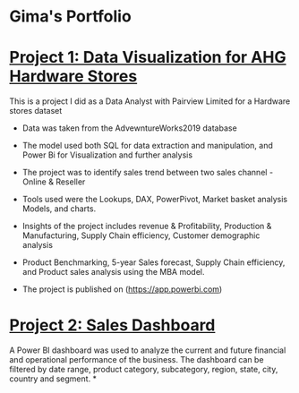 # Gima's Portfolio

# [Project 1: Data Visualization for AHG Hardware Stores](https://github.com/Gimavincent/Gimav_Portfolio/blob/main/README.md)

This is a project I did as a Data Analyst with Pairview Limited for a Hardware stores dataset

* Data was taken from the AdvewntureWorks2019 database
* The model used both SQL for data extraction and manipulation, and Power Bi for Visualization and further analysis
* The project was to identify sales trend between two sales channel - Online & Reseller
* Tools used were the Lookups, DAX, PowerPivot, Market basket analysis Models, and charts.
* Insights of the project includes revenue & Profitability, Production & Manufacturing, Supply Chain efficiency, Customer demographic analysis
* Product Benchmarking, 5-year Sales forecast, Supply Chain efficiency, and Product sales analysis using the MBA model.

* The project is published on (https://app.powerbi.com)








# [Project 2: Sales Dashboard](https://github.com/Gimavincent/Gimav_Portfolio/blob/main/README.md)

A Power BI dashboard was used to analyze the current and future financial and operational performance of the business. The dashboard can be filtered by date range, product category, subcategory, region, state, city, country and segment.
*
